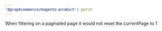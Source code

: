 ```yaml
---
'@graphcommerce/magento-product': patch
---
```


When filtering on a paginated page it would not reset the currentPage to 1
